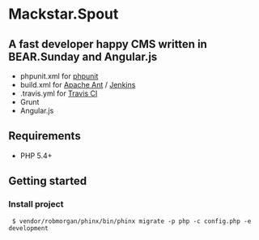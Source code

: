 Mackstar.Spout
=======
A fast developer happy CMS written in BEAR.Sunday and Angular.js
---------------------------------------------

 * phpunit.xml for [phpunit](http://phpunit.de/manual/current/en/index.html)
 * build.xml for [Apache Ant](http://ant.apache.org/) / [Jenkins](http://jenkins-ci.org/)
 * .travis.yml for [Travis CI](https://travis-ci.org/)
 * Grunt
 * Angular.js

Requirements
------------
 * PHP 5.4+

Getting started
---------------

### Install project
```
 $ vendor/robmorgan/phinx/bin/phinx migrate -p php -c config.php -e development
```
